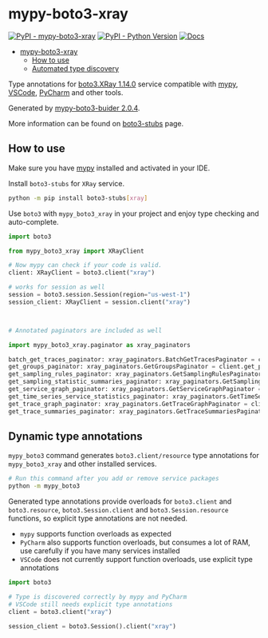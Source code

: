 # mypy-boto3-xray

[![PyPI - mypy-boto3-xray](https://img.shields.io/pypi/v/mypy-boto3-xray.svg?color=blue)](https://pypi.org/project/mypy-boto3-xray)
[![PyPI - Python Version](https://img.shields.io/pypi/pyversions/mypy-boto3-xray.svg?color=blue)](https://pypi.org/project/mypy-boto3-xray)
[![Docs](https://img.shields.io/readthedocs/mypy-boto3-builder.svg?color=blue)](https://mypy-boto3-builder.readthedocs.io/)

- [mypy-boto3-xray](#mypy-boto3-xray)
  - [How to use](#how-to-use)
  - [Automated type discovery](#automated-type-discovery)

Type annotations for
[boto3.XRay 1.14.0](https://boto3.amazonaws.com/v1/documentation/api/1.14.0/reference/services/xray.html#XRay) service
compatible with [mypy](https://github.com/python/mypy), [VSCode](https://code.visualstudio.com/),
[PyCharm](https://www.jetbrains.com/pycharm/) and other tools.

Generated by [mypy-boto3-buider 2.0.4](https://github.com/vemel/mypy_boto3_builder).

More information can be found on [boto3-stubs](https://pypi.org/project/boto3-stubs/) page.

## How to use

Make sure you have [mypy](https://github.com/python/mypy) installed and activated in your IDE.

Install `boto3-stubs` for `XRay` service.

```bash
python -m pip install boto3-stubs[xray]
```

Use `boto3` with `mypy_boto3_xray` in your project and enjoy type checking and auto-complete.

```python
import boto3

from mypy_boto3_xray import XRayClient

# Now mypy can check if your code is valid.
client: XRayClient = boto3.client("xray")

# works for session as well
session = boto3.session.Session(region="us-west-1")
session_client: XRayClient = session.client("xray")



# Annotated paginators are included as well

import mypy_boto3_xray.paginator as xray_paginators

batch_get_traces_paginator: xray_paginators.BatchGetTracesPaginator = client.get_paginator("batch_get_traces")
get_groups_paginator: xray_paginators.GetGroupsPaginator = client.get_paginator("get_groups")
get_sampling_rules_paginator: xray_paginators.GetSamplingRulesPaginator = client.get_paginator("get_sampling_rules")
get_sampling_statistic_summaries_paginator: xray_paginators.GetSamplingStatisticSummariesPaginator = client.get_paginator("get_sampling_statistic_summaries")
get_service_graph_paginator: xray_paginators.GetServiceGraphPaginator = client.get_paginator("get_service_graph")
get_time_series_service_statistics_paginator: xray_paginators.GetTimeSeriesServiceStatisticsPaginator = client.get_paginator("get_time_series_service_statistics")
get_trace_graph_paginator: xray_paginators.GetTraceGraphPaginator = client.get_paginator("get_trace_graph")
get_trace_summaries_paginator: xray_paginators.GetTraceSummariesPaginator = client.get_paginator("get_trace_summaries")
```

## Dynamic type annotations

`mypy_boto3` command generates `boto3.client/resource` type annotations for
`mypy_boto3_xray` and other installed services.

```bash
# Run this command after you add or remove service packages
python -m mypy_boto3
```

Generated type annotations provide overloads for `boto3.client` and `boto3.resource`,
`boto3.Session.client` and `boto3.Session.resource` functions,
so explicit type annotations are not needed.

- `mypy` supports function overloads as expected
- `PyCharm` also supports function overloads, but consumes a lot of RAM, use carefully if you have many services installed
- `VSCode` does not currently support function overloads, use explicit type annotations

```python
import boto3

# Type is discovered correctly by mypy and PyCharm
# VSCode still needs explicit type annotations
client = boto3.client("xray")

session_client = boto3.Session().client("xray")
```